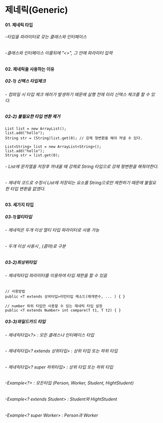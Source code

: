 # 제네릭(Generic)
#### 01. 제네릭 타입
###### -타입을 파라미터로 갖는 클래스와 인터페이스
###### -클래스와 인터페이스 이름뒤에 "<>", 그 안에 파라미터 입력

#### 02. 제네릭을 사용하는 이유
##### 02-1) 신텍스 타입체크
###### - 컴파일 시 타입 체크 에러가 발생하기 때문에 실행 전에 미리 신텍스 체크를 할 수 있다.
##### 02-2) 불필요한 타입 변환 제거
```
List list = new ArrayList();
list.add("hello");
String str = (String)list.get(0); // 강제 형변환을 해야 꺼낼 수 있다.

List<String> list = new ArrayList<String>();
list.add("hello");
String str = list.get(0);
```
###### - List에 문자열을 저장후 꺼내올 때 강제로 String 타입으로 강제 형변환을 해줘야한다.  
###### - 제네릭 코드로 수정시 List에 저장되는 요소를 String으로만 제한하기 때문에 불필요한 타입 변환을 없앴다.  

#### 03. 세가지 타입  
##### 03-1)멀티타입  
###### - 제네릭은 두개 이상 멀티 타입 파라미터로 사용 가능  
###### - 두개 이상 사용시 , (콤마)로 구분  

##### 03-2)최상위타입  
###### - 제네릭타입 파라미터를 이용하여 타입 제한을 할 수 있음  

```
// 사용방법
public <T extends 상위타입>리턴타입 메소드(매개변수, ... ) { }

// number 하위 타입만 사용할 수 있는 제네릭 타입 설정
public <T extends Number> int compare(T t1, T t2) { }
```

##### 03-3)와일드카드 타입  
###### - 제네릭타입<?> : 모든 클래스나 인터페이스 타입  
###### - 제네릭타입<? extends 상위타입> : 상위 타입 또는 하위 타입  
###### - 제네릭타입<? super 하위타입> : 상위 타입 또는 하위 타입  

###### -Example<?> : 모든타입 (Person, Worker, Student, HightStudent)  
###### -Example<? extends Student> : Student와 HightStudent  
###### -Example<? super Worker> : Person과 Worker
